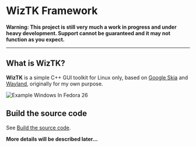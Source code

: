 # WizTK Framework

**Warning: This project is still very much a work in progress and under heavy
development. Support cannot be guaranteed and it may not function as you
expect.**

----

## What is WizTK?

**WizTK** is a simple C++ GUI toolkit for Linux only, based on [Google
Skia](https://skia.org) and [Wayland](https://wayland.freedesktop.org),
originally for my own purpose.

![Example Windows In Fedora
 26](https://github.com/wiztk/pool/blob/master/screenshots/examples.png)

## Build the source code

See [Build the source code](doc/markdown/build.md).

**More details will be described later...**

